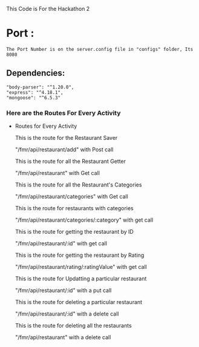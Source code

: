 This Code is For the Hackathon 2
# Port : 
    The Port Number is on the server.config file in "configs" folder, Its 8080

## Dependencies: 
    "body-parser": "^1.20.0",
    "express": "^4.18.1",
    "mongoose": "^6.5.3"
  

### Here are the Routes For Every Activity
* Routes for Every  Activity

    <p>This is the route for the Restaurant Saver</p>
    <p>"/fmr/api/restaurant/add"   with Post call</p>

    <p>This is the route for all the Restaurant Getter</p>
    <p>"/fmr/api/restaurant"    with Get call</p>

    <p>This is the route for all the Restaurant's Categories</p>
    <p>"/fmr/api/restaurant/categories"   with Get call</p>

    <p>This is the route for restaurants with categories</p>
    <p>"/fmr/api/restaurant/categories/:category"   with get call</p>

    <p>This is the route for getting the restaurant by ID</p>
    <p>"/fmr/api/restaurant/:id"   with get call</p>

    <p>This is the route for getting the restaurant by Rating</p>
    <p>"/fmr/api/restaurant/rating/:ratingValue"   with get call</p>


    <p>This is the route for Updatting a particular restaurant</p>
    <p>"/fmr/api/restaurant/:id" with a put call</p>

    <p>This is the route for deleting a particular restaurant </p>
    <p>"/fmr/api/restaurant/:id" with a delete call</p>

    <p>This is the route for deleting all the restaurants</p>
    <p>"/fmr/api/restaurant" with a delete call</p>